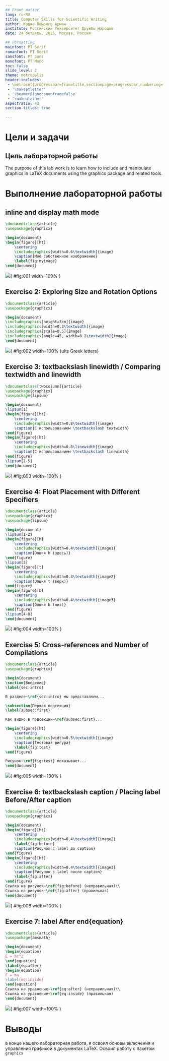 ```yaml
---
## Front matter
lang: ru-RU
title: Computer Skills for Scientific Writing
author: Кодже Лемонго Арман
institute: Российский Университет Дружбы Народов
date: 24 октрябь, 2025, Москва, Россия

## Formatting
mainfont: PT Serif
romanfont: PT Serif
sansfont: PT Sans
monofont: PT Mono
toc: false
slide_level: 2
theme: metropolis
header-includes: 
 - \metroset{progressbar=frametitle,sectionpage=progressbar,numbering=fraction}
 - '\makeatletter'
 - '\beamer@ignorenonframefalse'
 - '\makeatother'
aspectratio: 43
section-titles: true

---
```


# Цели и задачи

## Цель лабораторной работы

The purpose of this lab work is to learn how to include and manipulate graphics in LaTeX documents using the graphicx package and related tools.

# Выполнение лабораторной работы

## inline and display math mode

```latex
\documentclass{article}
\usepackage{graphicx}

\begin{document}
\begin{figure}[ht]
    \centering
    \includegraphics[width=0.6\textwidth]{image}
    \caption{Моё собственное изображение}
    \label{fig:myimage}
\end{document}
```

![](image/01.png){ #fig:001 width=100% }

## Exercise 2: Exploring Size and Rotation Options

```latex
\documentclass{article}
\usepackage{graphicx}

\begin{document}
\includegraphics[height=3cm]{image}
\includegraphics[width=0.3\textwidth]{image}
\includegraphics[scale=0.5]{image}
\includegraphics[angle=45, width=0.2\textwidth]{image}
\end{document}
```

![](image/02.png){ #fig:002 width=100% }ults Greek letters}  

## Exercise 3: textbackslash linewidth / Comparing textwidth and linewidth
```latex
\documentclass[twocolumn]{article}
\usepackage{graphicx}
\usepackage{lipsum}

\begin{document}
\lipsum[1]
\begin{figure}[ht]
    \centering
    \includegraphics[width=0.8\textwidth]{image}
    \caption{С использованием \textbackslash textwidth}
\end{figure}
\begin{figure}[ht]
    \centering
    \includegraphics[width=0.8\linewidth]{image}
    \caption{С использованием \textbackslash linewidth}
\end{figure}
\lipsum[2-5]
\end{document}
```

![](image/03.png){ #fig:003 width=100% }
## Exercisе 4: Float Placement with Different Specifiers
```latex
\documentclass{article}
\usepackage{graphicx}
\usepackage{lipsum}

\begin{document}
\lipsum[1-2]
\begin{figure}[h]
    \centering
    \includegraphics[width=0.4\textwidth]{image1}
    \caption{Опция h (здесь)}
\end{figure}
\lipsum[3]
\begin{figure}[t]
    \centering
    \includegraphics[width=0.4\textwidth]{image2}
    \caption{Опция t (верх)}
\end{figure}
\begin{figure}[b]
    \centering
    \includegraphics[width=0.4\textwidth]{image3}
    \caption{Опция b (низ)}
\end{figure}
\lipsum[4-8]
\end{document}
```

![](image/04.png){ #fig:004 width=100% }

## Exercise 5: Cross-references and Number of Compilations

```latex
\documentclass{article}
\usepackage{graphicx}

\begin{document}
\section{Введение}
\label{sec:intro}

В разделе~\ref{sec:intro} мы представляем...

\subsection{Первая подсекция}
\label{subsec:first}

Как видно в подсекции~\ref{subsec:first}...

\begin{figure}[ht]
    \centering
    \includegraphics[width=0.5\textwidth]{image}
    \caption{Тестовая фигура}
    \label{fig:test}
\end{figure}

Рисунок~\ref{fig:test} показывает...
\end{document}
```

![](image/05.png){ #fig:005 width=100% }

## Exercise 6: textbackslash caption / Placing label Before/After caption

```latex
\documentclass{article}
\usepackage{graphicx}

\begin{document}
\begin{figure}[ht]
    \centering
    \includegraphics[width=0.4\textwidth]{image2}
    \label{fig:before}
    \caption{Рисунок с label до caption}
\end{figure}
\begin{figure}[ht]
    \centering
    \includegraphics[width=0.4\textwidth]{image3}
    \caption{Рисунок с label после caption}
    \label{fig:after}
\end{figure}
Ссылка на рисунок~\ref{fig:before} (неправильная)\\
Ссылка на рисунок~\ref{fig:after} (правильная)
\end{document}
```

![](image/06.png){ #fig:006 width=100% }

## Exercise 7:  label After end{equation}

```latex
\documentclass{article}
\usepackage{amsmath}

\begin{document}
\begin{equation}
E = mc^2
\end{equation}
\label{eq:after}
\begin{equation}
F = ma
\label{eq:inside}
\end{equation}
Ссылка на уравнение~\ref{eq:after} (неправильная)\\
Ссылка на уравнение~\ref{eq:inside} (правильная)
\end{document}
```

![](image/07.png){ #fig:007 width=100% }

# Выводы
в конце нашего лабораторная работа, я освоил  основы включения и управления графикой в документах LaTeX. Освоил работу с пакетом `graphicx`  